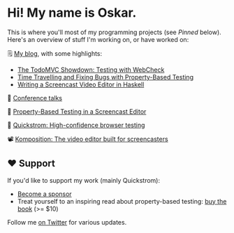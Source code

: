 # Hi! My name is Oskar.

This is where you'll most of my programming
projects (see _Pinned_ below). Here's an overview of stuff I'm working on, or
have worked on:

🗒️ [My blog](https://wickstrom.tech/writing.html), with some highlights:

- [The TodoMVC Showdown: Testing with WebCheck](https://wickstrom.tech/programming/2020/07/02/the-todomvc-showdown-testing-with-webcheck.html)
- [Time Travelling and Fixing Bugs with Property-Based Testing](https://wickstrom.tech/programming/2019/11/17/time-travelling-and-fixing-bugs-with-property-based-testing.html)
- [Writing a Screencast Video Editor in Haskell](https://wickstrom.tech/programming/2018/10/26/writing-a-screencast-video-editor-in-haskell.html)

🎤 [Conference talks](https://wickstrom.tech/talks.html)

📖 [Property-Based Testing in a Screencast Editor](https://leanpub.com/property-based-testing-in-a-screencast-editor)

🧪 [Quickstrom: High-confidence browser testing](https://quickstrom.io/)

📽️ [Komposition: The video editor built for screencasters](https://owickstrom.github.io/komposition/)

## ❤️ Support

If you'd like to support my work (mainly Quickstrom):

* [Become a sponsor](https://github.com/sponsors/owickstrom)
* Treat yourself to an inspiring read about property-based testing: [buy the book](https://leanpub.com/property-based-testing-in-a-screencast-editor) (>= $10)

Follow me [on Twitter](https://twitter.com/owickstrom) for various updates.
